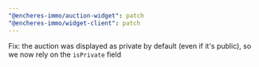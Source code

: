 ```yaml
---
"@encheres-immo/auction-widget": patch
"@encheres-immo/widget-client": patch
---
```


Fix: the auction was displayed as private by default (even if it's public), so we now rely on the `isPrivate` field

